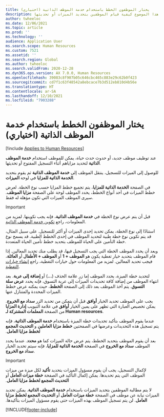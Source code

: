```yaml
---
title: يختار الموظفون الخطط باستخدام خدمة الموظف الذاتية (اختياري)
description: يوضح هذا الموضوع كيفية قيام الموظفين بتحديد الميزات أو تحديثها.
author: twheeloc
ms.date: 12/06/2021
ms.topic: article
ms.prod: ''
ms.technology: ''
audience: Application User
ms.search.scope: Human Resources
ms.custom: 7521
ms.assetid: ''
ms.search.region: Global
ms.author: twheeloc
ms.search.validFrom: 2020-12-28
ms.dyn365.ops.version: AX 7.0.0, Human Resources
ms.openlocfilehash: 39083c8f907b05c646cbc465c883e29c62b0f423
ms.sourcegitcommit: cd7f1c63f48542a8ebcace7b3d512eb810d4b56e
ms.translationtype: HT
ms.contentlocale: ar-SA
ms.lasthandoff: 12/10/2021
ms.locfileid: "7903288"
---
```

# <a name="employees-select-plans-by-using-employee-self-service-optional"></a>يختار الموظفون الخطط باستخدام خدمة الموظف الذاتية (اختياري)

[!include [Applies to Human Resources](../includes/applies-to-hr.md)]

عند توظيف موظف جديد، أو حدوث حدث حياة، يمكن للموظف استخدام **خدمة الموظف الذاتية** لتحديد مزاياهم أثناء التسجيل المفتوح أو تحديثها.

للوصول إلى الميزات للتسجيل، ينتقل الموظف إلى **خدمة الموظف الذاتية** ثم يقوم بتحديد **الخدمة الذاتية للمزايا** في لوحة **الميزات**.

في الصفحة **الخدمة الذاتية للمزايا**، يتم تجميع خطط المزايا حسب نوع الخطة. لعرض خطط الميزات في أحد أنواع الخطط، يحدد الموظف لوحة على الصفحة **مزايا الموظف**. سيرى الموظف الميزات التي تكون مؤهلة له فقط.

> [!IMPORTANT]
> قبل أن يتم عرض نوع الخطة في **خدمة الموظف الذاتية**، فإنه يجب تكوينها. لمزيد من المعلومات، راجع [تكوين خدمة الموظف الذاتية](/hr-benefits-setup-employee-self-service.md).

استنادًا إلى نوع الخطة، يمكن تحديد إحدى الميزات أو أكثر للتسجيل. على سبيل المثال، قد يتم تكوين نوع خطة طبية لتحديد الموظف في إحدى الخطط الطبية. قد يسمح نوع خطة التأمين على الحياة للموظف بتحديد خطط تأمين الحياة المتعددة.

وبعد أن يحدد الموظف الخطة التي يجب التسجيل فيها، قد يطلب منك تحديد المعالين. إذا قام الموظف بتحديد خيار تغطية يكون هو **الموظف + 1** أو **الموظف + الأطفال** أو **العائلة**، فيجب تحديد المعالين. لمزيد من المعلومات حول خيارات التغطية، راجع [إنشاء خيارات التغطية](/hr-benefits-setup-coverage-options.md).

لتحديد خطة الميزة، يحدد الموظف إما زر علامة الحذف (**...**) أو **إضافة إلى عربة**. بعد انتهاء الموظف من إضافة كافة تحديدات الميزات إلى عربة التسوق، فإنه يحدد **عرض سلة التسوق**. يتم أخذ الموظف بعد ذلك إلى الصفحة **الخطط**، حيث يمكنه عرض خطط الميزات المحددة والمتنازل عنها.

يجب على الموظف تحديد الخيار **أوافق** قبل أن يتمكن من تحديد الزر **سداد مع الخروج**. يمكن تخصيص العبارة التي تظهر على يمين الخيار **أوافق** في علامة التبويب **إدارة المزايا** من الصفحة **المعلمات المشتركة لـ Human resources‬**.

عندما يقوم الموظف بتأكيد تحديدات خطة الميزة باستخدام **خدمة الموظف الذاتية**، فإنه يتم تسجيل هذه التحديدات وعرضها في الصفحتين **‏‫خطط مزايا العاملين‬** و **‬‏‫التحديث المجمع لخطط مزايا العامل**.

بعد أن يقوم الموظف بتحديد الخطط، يتم عرض حالة الميزات كما هو **محدد**. عندما يحدد الموظف **سداد مع الخروج** في الصفحة **الخدمة الذاتية للمزايا**، فإنه سيتم تحديد الخيار **سداد مع الخروج**.

> [!IMPORTANT]
> لإكمال التسجيل، يجب أن يقوم مسؤول الميزات بتحديد **تأكيد** لكل ميزة من ميزات الموظف التي يتم تحديدها. يمكن إكمال التأكيد في الصفحة **خطة ميزات العامل** أو **‬‏‫التحديث المجمع لخطط مزايا العامل**.
>

لا يتم مطالبة الموظفين بتحديد الميزات باستخدام **‏‫خدمة الموظف الذاتية**. يمكن تحديد الميزات نيابة عن موظف في الصفحة **خطة ميزات العامل** أو **التحديث المجمع لخطط مزايا العامل**. لن يتم تسجيل الموظف بهذه الميزات حتى يقوم مسؤول الميزات بتأكيدها.

[!INCLUDE[footer-include](../includes/footer-banner.md)]
